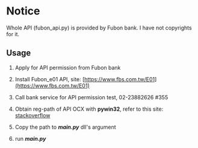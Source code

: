 # Notice

Whole API (fubon_api.py) is provided by Fubon bank.
I have not copyrights for it.

## Usage

1. Apply for API permission from Fubon bank

2. Install Fubon_e01 API, site: [https://www.fbs.com.tw/E01](https://www.fbs.com.tw/E01)

3. Call bank service for API permission test, 02-23882626 #355

4. Obtain reg-path of API OCX with **pywin32**, refer to this site: [stackoverflow](https://stackoverflow.com/questions/1065844/what-can-you-do-with-com-activex-in-python)

5. Copy the path to ***main.py*** dll's argument

6. run ***main.py***

